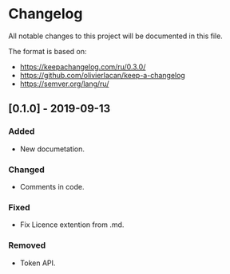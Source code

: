 # Changelog
All notable changes to this project will be documented in this file.

The format is based on:
* https://keepachangelog.com/ru/0.3.0/ 
* https://github.com/olivierlacan/keep-a-changelog 
* https://semver.org/lang/ru/ 

## [0.1.0] - 2019-09-13
### Added
- New documetation.

### Changed
- Comments in code.

### Fixed
- Fix Licence extention from .md.

### Removed
- Token API.